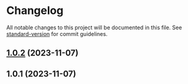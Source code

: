 # Changelog

All notable changes to this project will be documented in this file. See [standard-version](https://github.com/conventional-changelog/standard-version) for commit guidelines.

## [1.0.2](https://github.com/WailanTirajoh/waitest-gem/compare/v1.0.1...v1.0.2) (2023-11-07)



## 1.0.1 (2023-11-07)
